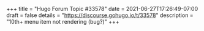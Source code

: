 +++
title = "Hugo Forum Topic #33578"
date = 2021-06-27T17:26:49-07:00
draft = false
details = "https://discourse.gohugo.io/t/33578"
description = "10th+ menu item not rendering (bug?)"
+++
